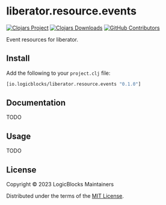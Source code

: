 # liberator.resource.events

[![Clojars Project](https://img.shields.io/clojars/v/io.logicblocks/liberator.resource.events.svg)](https://clojars.org/io.logicblocks/liberator.resource.events)
[![Clojars Downloads](https://img.shields.io/clojars/dt/io.logicblocks/liberator.resource.events.svg)](https://clojars.org/io.logicblocks/liberator.resource.events)
[![GitHub Contributors](https://img.shields.io/github/contributors-anon/logicblocks/liberator.resource.events.svg)](https://github.com/logicblocks/liberator.resource.events/graphs/contributors)

Event resources for liberator.

## Install

Add the following to your `project.clj` file:

```clojure
[io.logicblocks/liberator.resource.events "0.1.0"]
```

## Documentation

TODO

## Usage

TODO

## License

Copyright &copy; 2023 LogicBlocks Maintainers

Distributed under the terms of the 
[MIT License](http://opensource.org/licenses/MIT).
